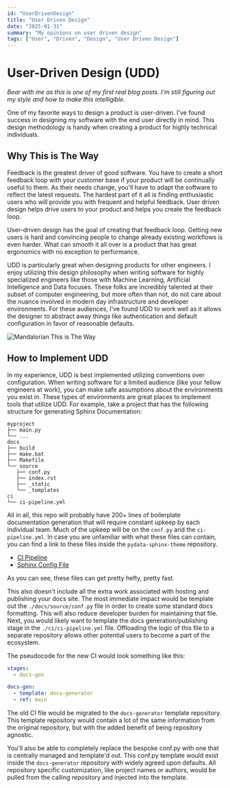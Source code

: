 ```yaml
---
id: "UserDrivenDesign"
title: "User Driven Design"
date: "2025-01-31"
summary: "My opinions on user driven design"
tags: ["User", "Driven", "Design", "User Driven Design"]
---
```


# User-Driven Design (UDD)

*Bear with me as this is one of my first real blog posts. I'm still figuring out my style and how to make this intelligible.*

One of my favorite ways to design a product is user-driven. I've found success in designing my
software with the end user directly in mind. This design methodology is handy when 
creating a product for highly technical individuals.

## Why This is The Way

Feedback is the greatest driver of good software. You have to create a short feedback loop with your customer base if 
your product will be continually useful to them. As their needs change, you'll have to adapt the software to 
reflect the latest requests. The hardest part of it all is finding enthusiastic users who will provide you with frequent 
and helpful feedback. User driven design helps drive users to your product and helps you create the feedback loop.

User-driven design has the goal of creating that feedback loop. Getting new users is hard and convincing people to change
already existing workflows is even harder. What can smooth it all over is a product that has great ergonomics with no 
exception to performance.

UDD is particularly great when designing products for other engineers. I enjoy utilizing this design philosophy when 
writing software for highly specialized engineers like those with Machine Learning, Artificial Intelligence and Data focuses. 
These folks are incredibly talented at their subset of computer engineering, but more often than not, do not care about 
the nuance involved in modern day infrastructure and developer environments. For these audiences, I've found UDD to work 
well as it allows the designer to abstract away things like authentication and default configuration in favor of reasonable 
defaults.

<img src="https://media3.giphy.com/media/v1.Y2lkPTc5MGI3NjExdWF4NDk1MHBoM2JyZjJ0cmFtbWYxamEwOWIyZGUweGRvcDU3ZTNnciZlcD12MV9pbnRlcm5hbF9naWZfYnlfaWQmY3Q9Zw/aCatQNctAK7PC1H4zh/giphy.gif"  class="img-fluid" alt="Mandalorian This is The Way"/>

## How to Implement UDD

In my experience, UDD is best implemented utilizing conventions over configuration. When writing software for a limited 
audience (like your fellow engineers at work), you can make safe assumptions about the environments you exist in. 
These types of environments are great places to implement tools that utilize UDD. For example, take a project that has 
the following structure for generating Sphinx Documentation:

```
myproject
├── main.py
└── ...
docs
├── build
├── make.bat
├── Makefile
└── source
   ├── conf.py
   ├── index.rst
   ├── _static
   └── _templates
ci 
└── ci-pipeline.yml
```

All in all, this repo will probably have 200+ lines of boilerplate documentation generation that will require constant upkeep
by each individual team. Much of the upkeep will be on the `conf.py` and the `ci-pipeline.yml`. In case you are 
unfamiliar with what these files can contain, you can find a link to these files inside the `pydata-sphinx-theme` repository.

- [CI Pipeline](https://github.com/pydata/pydata-sphinx-theme/blob/main/.github/workflows/CI.yml)
- [Sphinx Config File](https://github.com/pydata/pydata-sphinx-theme/blob/main/docs/conf.py)
 
As you can see, these files can get pretty hefty, pretty fast.

This also doesn't include all the extra work associated with hosting and publishing your docs site. 
The most immediate impact would be template out the `./docs/source/conf.py` file in order to create some standard docs 
formatting. This will also reduce developer burden for maintaining that file. Next, you would likely want to template the docs 
generation/publishing stage in the `./ci/ci-pipeline.yml` file. Offloading the logic of this file to a separate repository 
allows other potential users to become a part of the ecosystem.

The pseudocode for the new CI would look something like this:

```yaml
stages:
  - docs-gen

docs-gen:
  - template: docs-generator
  - ref: main
```

The old CI file would be migrated to the `docs-generator` template repository. This template repository would contain 
a lot of the same information from the original repository, but with the added benefit of being repository agnostic.

You'll also be able to completely replace the bespoke conf.py with one that is centrally managed and template'd out. This 
conf.py template would exist inside the `docs-generator` repository with widely agreed upon defaults. All repository specific 
customization, like project names or authors, would be pulled from the calling repository and injected into the template.

